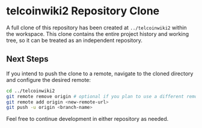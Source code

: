 # telcoinwiki2 Repository Clone

A full clone of this repository has been created at `../telcoinwiki2` within the workspace. This clone contains the entire project history and working tree, so it can be treated as an independent repository.

## Next Steps

If you intend to push the clone to a remote, navigate to the cloned directory and configure the desired remote:

```bash
cd ../telcoinwiki2
git remote remove origin # optional if you plan to use a different remote
git remote add origin <new-remote-url>
git push -u origin <branch-name>
```

Feel free to continue development in either repository as needed.
